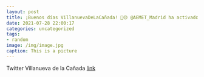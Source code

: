 ```yaml
---
layout: post
title: ¡Buenos días VillanuevaDeLaCañada! 📢🟡 @AEMET_Madrid ha activado el aviso amarillo por altas temperaturas para hoy y mañana en n...
date: 2021-07-28 22:00:17
categories: uncategorized
tags:
- random
image: /img/image.jpg
caption: This is a picture
---
```

Twitter Villanueva de la Cañada [link](https://twitter.com/AytoVDLCanada/status/1420286877991636992)
